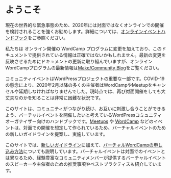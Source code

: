 <!--
# Welcome
-->
# ようこそ

<!--
Due to the current global health emergency, we strongly encourage you to consider online events instead of in-person in 2020. For more information, <a href="https://make.wordpress.org/community/handbook/virtual-events/">please refer to our online events handbook</a>.
-->

現在の世界的な緊急事態のため、2020年には対面ではなくオンラインでの開催を検討されることを強くお勧めします。詳細については、<a href="https://make.wordpress.org/community/handbook/virtual-events/">オンラインイベントハンドブック</a>をご参照ください。

<!--
We are making changes to the Online WordCamp program, and the information provided in this document may not be accurate. While we are working on updating the documentation to reflect the latest changes, please visit the <a href="https://make.wordpress.org/community/">Make/Community Blog</a> for latest updates on the Online WordCamp program.
-->

私たちは オンライン開催の WordCamp プログラムに変更を加えており、このドキュメントで提供されている情報は正確ではないかもしれません。最新の変更を反映させるためにドキュメントの更新に取り組んでいますが、オンラインWordCampプログラムの最新情報は<a href="https://make.wordpress.org/community/">Make/Community Blog</a>をご覧ください。

<!--
Community events are an important part of the WordPress project. Due to COVID-19 concerns, many organizers beginning in February 2020 have had to cancel or postpone their WordCamp or Meetup. At this time it is very hard to know when it will be safe to meet in person again. 
-->

コミュニティイベントはWordPressプロジェクトの重要な一部です。COVID-19の懸念により、2020年2月以降の多くの主催者はWordCampやMeetupをキャンセルや延期しなければなりませんでした。現時点では、再び対面開催をしても大丈夫なのかを知ることは非常に困難な状況です。

<!--
This site is a handbook for WordPress community organizers who want to host virtual events so that the community can continue to connect with and inspire each other. Because our expectations for <a href="https://make.wordpress.org/community/handbook/meetup-organizer/">Meetups</a> and <a href="https://make.wordpress.org/community/handbook/wordcamp-organizer/">WordCamps</a>, among other event types, were created with in-person formats in mind, we have proposed and are implementing some new guidelines for virtual events. 
-->

このサイトは、コミュニティがつながり続け、お互いに刺激し合うことができるよう、バーチャルイベントを開催したいと考えているWordPressコミュニティオーガナイザー向けのハンドブックです。<a href="https://make.wordpress.org/community/handbook/meetup-organizer/">Meetups</a> や <a href="https://make.wordpress.org/community/handbook/wordcamp-organizer/">WordCamp</a> などのイベントは、対面での開催を想定して作られているため、バーチャルイベントのための新しいガイドラインを提案し、実施しています。

<!--
In addition to providing these <a href="https://make.wordpress.org/community/handbook/virtual-events/welcome/new-guidelines-for-virtual-events-in-2020/">new guidelines</a>, this site also provides instructions on <a href="https://make.wordpress.org/community/handbook/virtual-events/welcome/applying-for-a-virtual-event/">how to apply for a virtual WordCamp</a>. As virtual events are fundamentally different from in-person events, there are also recommendations and suggested best practices for speakers and organizers of virtual events, provided by experienced community members.
-->

このサイトでは、<a href="https://make.wordpress.org/community/handbook/virtual-events/welcome/new-guidelines-for-virtual-events-in-2020/">新しいガイドライン</a>に加えて、<a href="https://make.wordpress.org/community/handbook/virtual-events/welcome/applying-for-a-virtual-event/">バーチャルWordCampの申し込み方法</a>についても説明しています。バーチャルイベントは対面でのイベントとは異なるため、経験豊富なコミュニティメンバーが提供するバーチャルイベントのスピーカーや主催者のための推奨事項やベストプラクティスも紹介しています。
